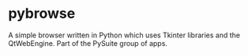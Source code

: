 # pybrowse
A simple browser written in Python which uses Tkinter libraries and the QtWebEngine. Part of the PySuite group of apps. 
